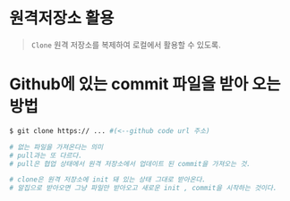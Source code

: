 # 원격저장소 활용

> `Clone` 원격 저장소를 복제하여 로컬에서 활용할 수 있도록. 



# Github에 있는 commit 파일을 받아 오는 방법



```bash
$ git clone https:// ... #(<--github code url 주소)

# 없는 파일을 가져온다는 의미
# pull과는 또 다르다.
# pull은 협업 상태에서 원격 저장소에서 업데이트 된 commit을 가져오는 것.

# clone은 원격 저장소에 init 돼 있는 상태 그대로 받아온다.
# 알집으로 받아오면 그냥 파일만 받아오고 새로운 init , commit을 시작하는 것이다.
```


